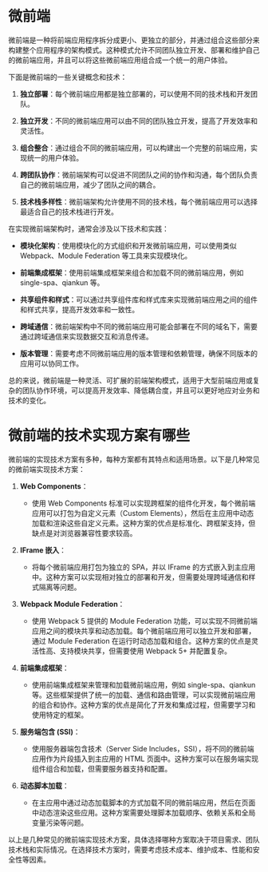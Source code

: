 # 微前端

微前端是一种将前端应用程序拆分成更小、更独立的部分，并通过组合这些部分来构建整个应用程序的架构模式。这种模式允许不同团队独立开发、部署和维护自己的微前端应用，并且可以将这些微前端应用组合成一个统一的用户体验。

下面是微前端的一些关键概念和技术：

1. **独立部署**：每个微前端应用都是独立部署的，可以使用不同的技术栈和开发团队。

2. **独立开发**：不同的微前端应用可以由不同的团队独立开发，提高了开发效率和灵活性。

3. **组合整合**：通过组合不同的微前端应用，可以构建出一个完整的前端应用，实现统一的用户体验。

4. **跨团队协作**：微前端架构可以促进不同团队之间的协作和沟通，每个团队负责自己的微前端应用，减少了团队之间的耦合。

5. **技术栈多样性**：微前端架构允许使用不同的技术栈，每个微前端应用可以选择最适合自己的技术栈进行开发。

在实现微前端架构时，通常会涉及以下技术和实践：

- **模块化架构**：使用模块化的方式组织和开发微前端应用，可以使用类似 Webpack、Module Federation 等工具来实现模块化。

- **前端集成框架**：使用前端集成框架来组合和加载不同的微前端应用，例如 single-spa、qiankun 等。

- **共享组件和样式**：可以通过共享组件库和样式库来实现微前端应用之间的组件和样式共享，提高开发效率和一致性。

- **跨域通信**：微前端架构中不同的微前端应用可能会部署在不同的域名下，需要通过跨域通信来实现数据交互和消息传递。

- **版本管理**：需要考虑不同微前端应用的版本管理和依赖管理，确保不同版本的应用可以协同工作。

总的来说，微前端是一种灵活、可扩展的前端架构模式，适用于大型前端应用或复杂的团队协作环境，可以提高开发效率、降低耦合度，并且可以更好地应对业务和技术的变化。

# 微前端的技术实现方案有哪些

微前端的实现技术方案有多种，每种方案都有其特点和适用场景。以下是几种常见的微前端实现技术方案：

1. **Web Components**：
   - 使用 Web Components 标准可以实现跨框架的组件化开发，每个微前端应用可以打包为自定义元素（Custom Elements），然后在主应用中动态加载和渲染这些自定义元素。这种方案的优点是标准化、跨框架支持，但缺点是对浏览器兼容性要求较高。

2. **IFrame 嵌入**：
   - 将每个微前端应用打包为独立的 SPA，并以 IFrame 的方式嵌入到主应用中。这种方案可以实现相对独立的部署和开发，但需要处理跨域通信和样式隔离等问题。

3. **Webpack Module Federation**：
   - 使用 Webpack 5 提供的 Module Federation 功能，可以实现不同微前端应用之间的模块共享和动态加载。每个微前端应用可以独立开发和部署，通过 Module Federation 在运行时动态加载和组合。这种方案的优点是灵活性高、支持模块共享，但需要使用 Webpack 5+ 并配置复杂。

4. **前端集成框架**：
   - 使用前端集成框架来管理和加载微前端应用，例如 single-spa、qiankun 等。这些框架提供了统一的加载、通信和路由管理，可以实现微前端应用的组合和协作。这种方案的优点是简化了开发和集成过程，但需要学习和使用特定的框架。

5. **服务端包含 (SSI)**：
   - 使用服务器端包含技术（Server Side Includes，SSI），将不同的微前端应用作为片段插入到主应用的 HTML 页面中。这种方案可以在服务端实现组件组合和加载，但需要服务器支持和配置。

6. **动态脚本加载**：
   - 在主应用中通过动态加载脚本的方式加载不同的微前端应用，然后在页面中动态渲染这些应用。这种方案需要处理脚本加载顺序、依赖关系和全局变量污染等问题。

以上是几种常见的微前端实现技术方案，具体选择哪种方案取决于项目需求、团队技术栈和实际情况。在选择技术方案时，需要考虑技术成本、维护成本、性能和安全性等因素。

